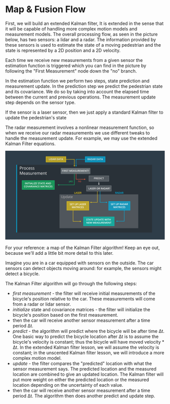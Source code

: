 # Map & Fusion Flow

First, we will build an extended Kalman filter, It is extended in the sense that it will be capable of handling more complex motion models and measurement models. The overall processing flow, as seen in the picture below, has two sensors: a lidar and a radar. The information provided by these sensors is used to estimate the state of a moving pedestrian and the state is represented by a 2D position and a 2D velocity.

Each time we receive new measurements from a given sensor the estimation function is triggered which you can find in the picture by following the "First Measurement" node down the "no" branch. 

In the estimation function we perform two steps, state prediction and measurement update. In the prediction step we predict the pedestrian state and its covariance. We do so by taking into account the elapsed time between the current and previous operations. The measurement update step depends on the sensor type.

If the sensor is a laser sensor, then we just apply a standard Kalman filter to update the pedestrian's state

The radar measurement involves a nonlinear measurement function, so when we receive our radar measurements we use different tweaks to handle the measurement update. For example, we may use the extended Kalman Filter equations.

![alt tag](imgs/KalmanFilterAlgMap.png)

For your reference: a map of the Kalman Filter algorithm! Keep an eye out, because we'll add a little bit more detail to this later.

Imagine you are in a car equipped with sensors on the outside. The car sensors can detect objects moving around: for example, the sensors might detect a bicycle.

The Kalman Filter algorithm will go through the following steps:

- *first measurement* - the filter will receive initial measurements of the bicycle's position relative to the car. These measurements will come from a radar or lidar sensor.
- *initialize* state and covariance matrices - the filter will initialize the bicycle's position based on the first measurement.
- then the car will receive another sensor measurement after a time period Δt.
- *predict* - the algorithm will predict where the bicycle will be after time Δt. One basic way to predict the bicycle location after Δt is to assume the bicycle's velocity is constant; thus the bicycle will have moved velocity * Δt. In the extended Kalman filter lesson, we will assume the velocity is constant; in the unscented Kalman filter lesson, we will introduce a more complex motion model.
- *update* - the filter compares the "predicted" location with what the sensor measurement says. The predicted location and the measured location are combined to give an updated location. The Kalman filter will put more weight on either the predicted location or the measured location depending on the uncertainty of each value.
- then the car will receive another sensor measurement after a time period Δt. The algorithm then does another predict and update step.
